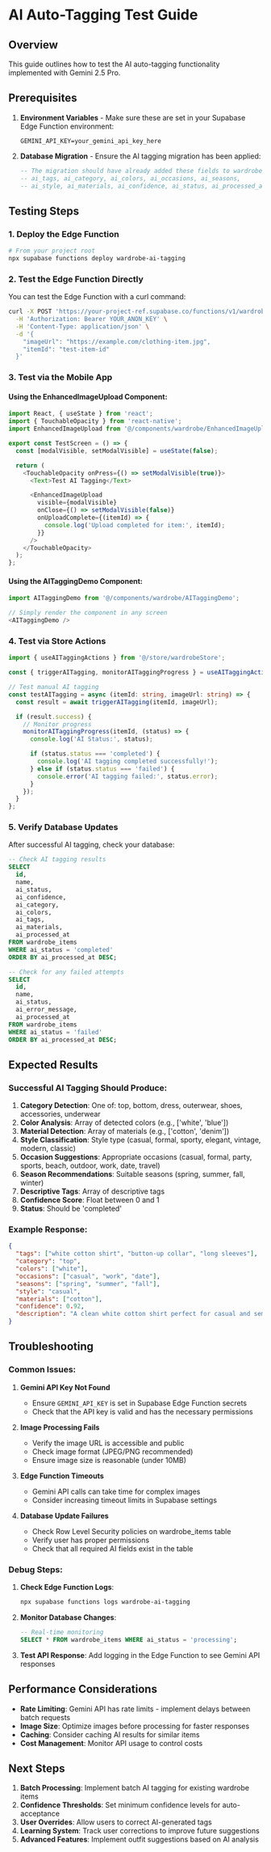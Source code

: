 # AI Auto-Tagging Test Guide

## Overview
This guide outlines how to test the AI auto-tagging functionality implemented with Gemini 2.5 Pro.

## Prerequisites

1. **Environment Variables** - Make sure these are set in your Supabase Edge Function environment:
   ```
   GEMINI_API_KEY=your_gemini_api_key_here
   ```

2. **Database Migration** - Ensure the AI tagging migration has been applied:
   ```sql
   -- The migration should have already added these fields to wardrobe_items:
   -- ai_tags, ai_category, ai_colors, ai_occasions, ai_seasons,
   -- ai_style, ai_materials, ai_confidence, ai_status, ai_processed_at, ai_error_message
   ```

## Testing Steps

### 1. Deploy the Edge Function

```bash
# From your project root
npx supabase functions deploy wardrobe-ai-tagging
```

### 2. Test the Edge Function Directly

You can test the Edge Function with a curl command:

```bash
curl -X POST 'https://your-project-ref.supabase.co/functions/v1/wardrobe-ai-tagging' \
  -H 'Authorization: Bearer YOUR_ANON_KEY' \
  -H 'Content-Type: application/json' \
  -d '{
    "imageUrl": "https://example.com/clothing-item.jpg",
    "itemId": "test-item-id"
  }'
```

### 3. Test via the Mobile App

#### Using the EnhancedImageUpload Component:

```typescript
import React, { useState } from 'react';
import { TouchableOpacity } from 'react-native';
import EnhancedImageUpload from '@/components/wardrobe/EnhancedImageUpload';

export const TestScreen = () => {
  const [modalVisible, setModalVisible] = useState(false);

  return (
    <TouchableOpacity onPress={() => setModalVisible(true)}>
      <Text>Test AI Tagging</Text>

      <EnhancedImageUpload
        visible={modalVisible}
        onClose={() => setModalVisible(false)}
        onUploadComplete={(itemId) => {
          console.log('Upload completed for item:', itemId);
        }}
      />
    </TouchableOpacity>
  );
};
```

#### Using the AITaggingDemo Component:

```typescript
import AITaggingDemo from '@/components/wardrobe/AITaggingDemo';

// Simply render the component in any screen
<AITaggingDemo />
```

### 4. Test via Store Actions

```typescript
import { useAITaggingActions } from '@/store/wardrobeStore';

const { triggerAITagging, monitorAITaggingProgress } = useAITaggingActions();

// Test manual AI tagging
const testAITagging = async (itemId: string, imageUrl: string) => {
  const result = await triggerAITagging(itemId, imageUrl);

  if (result.success) {
    // Monitor progress
    monitorAITaggingProgress(itemId, (status) => {
      console.log('AI Status:', status);

      if (status.status === 'completed') {
        console.log('AI tagging completed successfully!');
      } else if (status.status === 'failed') {
        console.error('AI tagging failed:', status.error);
      }
    });
  }
};
```

### 5. Verify Database Updates

After successful AI tagging, check your database:

```sql
-- Check AI tagging results
SELECT
  id,
  name,
  ai_status,
  ai_confidence,
  ai_category,
  ai_colors,
  ai_tags,
  ai_materials,
  ai_processed_at
FROM wardrobe_items
WHERE ai_status = 'completed'
ORDER BY ai_processed_at DESC;

-- Check for any failed attempts
SELECT
  id,
  name,
  ai_status,
  ai_error_message,
  ai_processed_at
FROM wardrobe_items
WHERE ai_status = 'failed'
ORDER BY ai_processed_at DESC;
```

## Expected Results

### Successful AI Tagging Should Produce:

1. **Category Detection**: One of: top, bottom, dress, outerwear, shoes, accessories, underwear
2. **Color Analysis**: Array of detected colors (e.g., ['white', 'blue'])
3. **Material Detection**: Array of materials (e.g., ['cotton', 'denim'])
4. **Style Classification**: Style type (casual, formal, sporty, elegant, vintage, modern, classic)
5. **Occasion Suggestions**: Appropriate occasions (casual, formal, party, sports, beach, outdoor, work, date, travel)
6. **Season Recommendations**: Suitable seasons (spring, summer, fall, winter)
7. **Descriptive Tags**: Array of descriptive tags
8. **Confidence Score**: Float between 0 and 1
9. **Status**: Should be 'completed'

### Example Response:

```json
{
  "tags": ["white cotton shirt", "button-up collar", "long sleeves"],
  "category": "top",
  "colors": ["white"],
  "occasions": ["casual", "work", "date"],
  "seasons": ["spring", "summer", "fall"],
  "style": "casual",
  "materials": ["cotton"],
  "confidence": 0.92,
  "description": "A clean white cotton shirt perfect for casual and semi-formal occasions"
}
```

## Troubleshooting

### Common Issues:

1. **Gemini API Key Not Found**
   - Ensure `GEMINI_API_KEY` is set in Supabase Edge Function secrets
   - Check that the API key is valid and has the necessary permissions

2. **Image Processing Fails**
   - Verify the image URL is accessible and public
   - Check image format (JPEG/PNG recommended)
   - Ensure image size is reasonable (under 10MB)

3. **Edge Function Timeouts**
   - Gemini API calls can take time for complex images
   - Consider increasing timeout limits in Supabase settings

4. **Database Update Failures**
   - Check Row Level Security policies on wardrobe_items table
   - Verify user has proper permissions
   - Check that all required AI fields exist in the table

### Debug Steps:

1. **Check Edge Function Logs**:
   ```bash
   npx supabase functions logs wardrobe-ai-tagging
   ```

2. **Monitor Database Changes**:
   ```sql
   -- Real-time monitoring
   SELECT * FROM wardrobe_items WHERE ai_status = 'processing';
   ```

3. **Test API Response**:
   Add logging in the Edge Function to see Gemini API responses

## Performance Considerations

- **Rate Limiting**: Gemini API has rate limits - implement delays between batch requests
- **Image Size**: Optimize images before processing for faster responses
- **Caching**: Consider caching AI results for similar items
- **Cost Management**: Monitor API usage to control costs

## Next Steps

1. **Batch Processing**: Implement batch AI tagging for existing wardrobe items
2. **Confidence Thresholds**: Set minimum confidence levels for auto-acceptance
3. **User Overrides**: Allow users to correct AI-generated tags
4. **Learning System**: Track user corrections to improve future suggestions
5. **Advanced Features**: Implement outfit suggestions based on AI analysis